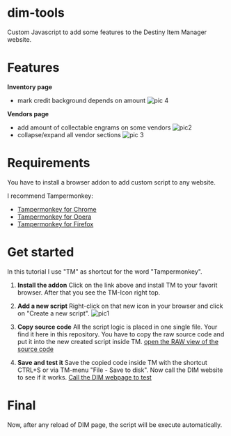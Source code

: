 # dim-tools
Custom Javascript to add some features to the Destiny Item Manager website.

# Features
**Inventory page**
- mark credit background depends on amount 
![pic 4](https://c1.staticflickr.com/8/7885/46038142375_203470c6ff_m.jpg)

**Vendors page**
 - add amount of collectable engrams on some vendors 
![pic2](https://c1.staticflickr.com/8/7807/46227253024_5271115a75_m.jpg)
 - collapse/expand all vendor sections 
![pic 3](https://c1.staticflickr.com/8/7860/46227322894_bc8be24840_m.jpg)

# Requirements
You have to install a browser addon to add custom script to any website.

I recommend Tampermonkey:
* [Tampermonkey for Chrome](https://chrome.google.com/webstore/detail/tampermonkey/dhdgffkkebhmkfjojejmpbldmpobfkfo)
* [Tampermonkey for Opera](https://addons.opera.com/de/extensions/details/tampermonkey-beta/)
* [Tampermonkey for Firefox](https://addons.mozilla.org/de/firefox/addon/tampermonkey/)

# Get started
In this tutorial I use "TM" as shortcut for the word "Tampermonkey".

1. **Install the addon**
Click on the link above and install TM to your favorit browser. After that you see the TM-Icon right top.

2. **Add a new script** 
Right-click on that new icon in your browser and click on "Create a new script".
![pic1](https://c1.staticflickr.com/8/7844/46390822204_603ee56e06.jpg)

3. **Copy source code**
All the script logic is placed in one single file. Your find it here in this repository.
You have to copy the raw source code and put it into the new created script inside TM.
[open the RAW view of the source code](https://raw.githubusercontent.com/eifeldriver/dim-tools/master/dim-tools.js)

4. **Save and test it**
Save the copied code inside TM with the shortcut CTRL+S or via TM-menu "File - Save to disk".
Now call the DIM website to see if it works.
[Call the DIM webpage to test](https://app.destinyitemmanager.com/index.html)

# Final
Now, after any reload of DIM page, the script will be execute automatically.



